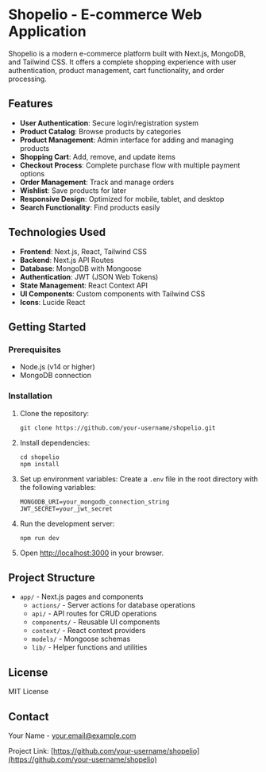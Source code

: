 # Shopelio - E-commerce Web Application

Shopelio is a modern e-commerce platform built with Next.js, MongoDB, and Tailwind CSS. It offers a complete shopping experience with user authentication, product management, cart functionality, and order processing.

## Features

- **User Authentication**: Secure login/registration system
- **Product Catalog**: Browse products by categories
- **Product Management**: Admin interface for adding and managing products
- **Shopping Cart**: Add, remove, and update items
- **Checkout Process**: Complete purchase flow with multiple payment options
- **Order Management**: Track and manage orders
- **Wishlist**: Save products for later
- **Responsive Design**: Optimized for mobile, tablet, and desktop
- **Search Functionality**: Find products easily

## Technologies Used

- **Frontend**: Next.js, React, Tailwind CSS
- **Backend**: Next.js API Routes
- **Database**: MongoDB with Mongoose
- **Authentication**: JWT (JSON Web Tokens)
- **State Management**: React Context API
- **UI Components**: Custom components with Tailwind CSS
- **Icons**: Lucide React

## Getting Started

### Prerequisites

- Node.js (v14 or higher)
- MongoDB connection

### Installation

1. Clone the repository:
   ```
   git clone https://github.com/your-username/shopelio.git
   ```

2. Install dependencies:
   ```
   cd shopelio
   npm install
   ```

3. Set up environment variables:
   Create a `.env` file in the root directory with the following variables:
   ```
   MONGODB_URI=your_mongodb_connection_string
   JWT_SECRET=your_jwt_secret
   ```

4. Run the development server:
   ```
   npm run dev
   ```

5. Open [http://localhost:3000](http://localhost:3000) in your browser.

## Project Structure

- `app/` - Next.js pages and components
  - `actions/` - Server actions for database operations
  - `api/` - API routes for CRUD operations
  - `components/` - Reusable UI components
  - `context/` - React context providers
  - `models/` - Mongoose schemas
  - `lib/` - Helper functions and utilities

## License

MIT License

## Contact

Your Name - your.email@example.com

Project Link: [https://github.com/your-username/shopelio](https://github.com/your-username/shopelio)
